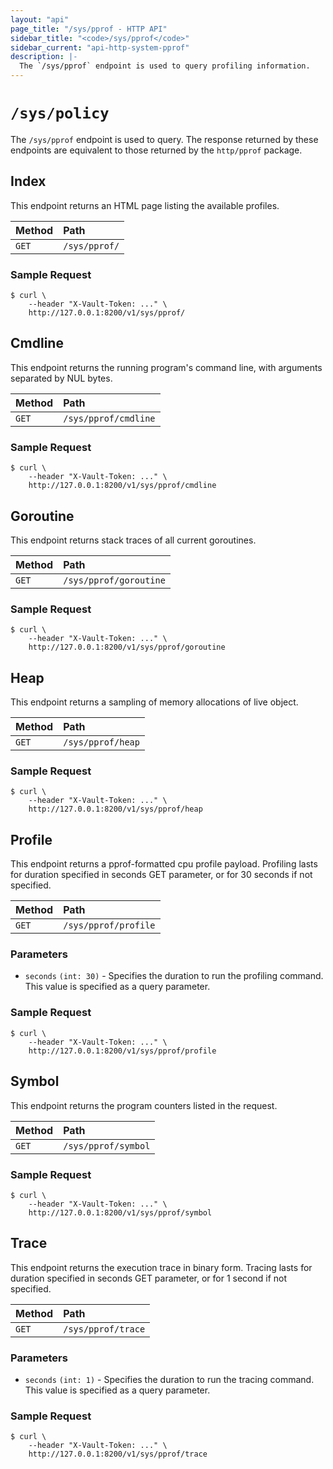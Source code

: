 ```yaml
---
layout: "api"
page_title: "/sys/pprof - HTTP API"
sidebar_title: "<code>/sys/pprof</code>"
sidebar_current: "api-http-system-pprof"
description: |-
  The `/sys/pprof` endpoint is used to query profiling information.
---
```


# `/sys/policy`

The `/sys/pprof` endpoint is used to query. The response returned by
these endpoints are equivalent to those returned by the `http/pprof`
package.

## Index

This endpoint returns an HTML page listing the available profiles.

| Method | Path          |
|:-------|:--------------|
| `GET`  | `/sys/pprof/` |

### Sample Request

```
$ curl \
    --header "X-Vault-Token: ..." \
    http://127.0.0.1:8200/v1/sys/pprof/
```

## Cmdline

This endpoint returns the running program's command line, with arguments
separated by NUL bytes.

| Method | Path                 |
|:-------|:---------------------|
| `GET`  | `/sys/pprof/cmdline` |

### Sample Request

```
$ curl \
    --header "X-Vault-Token: ..." \
    http://127.0.0.1:8200/v1/sys/pprof/cmdline
```

## Goroutine

This endpoint returns stack traces of all current goroutines.

| Method | Path                   |
|:-------|:-----------------------|
| `GET`  | `/sys/pprof/goroutine` |

### Sample Request

```
$ curl \
    --header "X-Vault-Token: ..." \
    http://127.0.0.1:8200/v1/sys/pprof/goroutine
```

## Heap

This endpoint returns a sampling of memory allocations of live object.

| Method | Path              |
|:-------|:------------------|
| `GET`  | `/sys/pprof/heap` |

### Sample Request

```
$ curl \
    --header "X-Vault-Token: ..." \
    http://127.0.0.1:8200/v1/sys/pprof/heap
```

## Profile

This endpoint returns a pprof-formatted cpu profile payload. Profiling
lasts for duration specified in seconds GET parameter, or for 30 seconds
if not specified.

| Method | Path                 |
|:-------|:---------------------|
| `GET`  | `/sys/pprof/profile` |

### Parameters

- `seconds` `(int: 30)` - Specifies the duration to run the profiling 
  command. This value is specified as a query parameter.

### Sample Request

```
$ curl \
    --header "X-Vault-Token: ..." \
    http://127.0.0.1:8200/v1/sys/pprof/profile
```

## Symbol

This endpoint returns the program counters listed in the request.

| Method | Path                |
|:-------|:--------------------|
| `GET`  | `/sys/pprof/symbol` |

### Sample Request

```
$ curl \
    --header "X-Vault-Token: ..." \
    http://127.0.0.1:8200/v1/sys/pprof/symbol
```


## Trace

This endpoint returns the execution trace in binary form. Tracing lasts
for duration specified in seconds GET parameter, or for 1 second if not
specified.

| Method | Path               |
|:-------|:-------------------|
| `GET`  | `/sys/pprof/trace` |

### Parameters

- `seconds` `(int: 1)` - Specifies the duration to run the tracing 
  command. This value is specified as a query parameter.
  
### Sample Request

```
$ curl \
    --header "X-Vault-Token: ..." \
    http://127.0.0.1:8200/v1/sys/pprof/trace
```